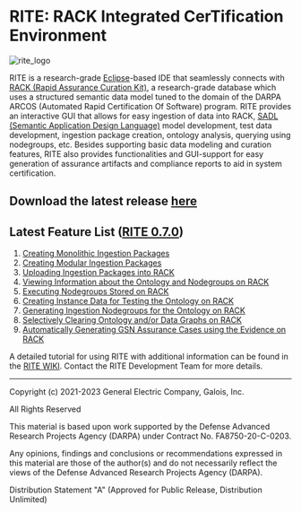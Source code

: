 
# RITE: **R**ACK **I**ntegrated Cer**T**ification **E**nvironment

![rite_logo](https://github.com/ge-high-assurance/RITE/assets/66636651/0a1dd64d-9314-4215-8f64-561ff05b1f4c)


RITE is a research-grade [Eclipse](https://www.eclipse.org/ide/)-based IDE that seamlessly connects with [RACK (Rapid Assurance Curation Kit)](https://github.com/ge-high-assurance/RACK), a research-grade database which uses a structured semantic data model tuned to the domain of the DARPA ARCOS (Automated Rapid Certification Of Software) program. 
RITE provides an interactive GUI that allows for easy ingestion of data into RACK, [SADL (Semantic Application Design Language)](https://github.com/SemanticApplicationDesignLanguage/sadl) model development, test data development, ingestion package creation, ontology analysis, querying using nodegroups, etc.
Besides supporting basic data modeling and curation features, RITE also provides functionalities and GUI-support for easy generation of assurance artifacts and compliance reports to aid in system certification.   

## Download the latest release [here](https://github.com/ge-high-assurance/RITE/releases) 

## Latest Feature List ([RITE 0.7.0](https://github.com/ge-high-assurance/RITE/releases/tag/v0.7.0))

1. [Creating Monolithic Ingestion Packages](https://github.com/ge-high-assurance/RITE/wiki/Monolithic-Ingestion-Packages)
2. [Creating Modular Ingestion Packages](https://github.com/ge-high-assurance/RITE/wiki/Modular-Ingestion-Packages)
4. [Uploading Ingestion Packages into RACK](https://github.com/ge-high-assurance/RITE/wiki/RACK-Ingestion)
4. [Viewing Information about the Ontology and Nodegroups on RACK](https://github.com/ge-high-assurance/RITE/wiki/Ontology-and-Nodegroup-Information)
5. [Executing Nodegroups Stored on RACK](https://github.com/ge-high-assurance/RITE/wiki/Executing-Nodegroups)
6. [Creating Instance Data for Testing the Ontology on RACK](https://github.com/ge-high-assurance/RITE/wiki/Creating-Instance-Data)
7. [Generating Ingestion Nodegroups for the Ontology on RACK](https://github.com/ge-high-assurance/RITE/wiki/Generating-Ingestion-Nodegroups)
8. [Selectively Clearing Ontology and/or Data Graphs on RACK](https://github.com/ge-high-assurance/RITE/wiki/Clearing-Contents-from-RACK)
9. [Automatically Generating GSN Assurance Cases using the Evidence on RACK](https://github.com/ge-high-assurance/RITE/wiki/GSN-Assurance-Case-Generation)

A detailed tutorial for using RITE with additional information can be found in the [RITE WIKI](https://github.com/ge-high-assurance/RITE/wiki). Contact the RITE Development Team for more details.

<hr>
Copyright (c) 2021-2023 General Electric Company, Galois, Inc.

All Rights Reserved

This material is based upon work supported by the Defense Advanced Research Projects Agency (DARPA) under Contract No. FA8750-20-C-0203.

Any opinions, findings and conclusions or recommendations expressed in this material are those of the author(s) and do not necessarily reflect the views of the Defense Advanced Research Projects Agency (DARPA).

Distribution Statement "A" (Approved for Public Release, Distribution Unlimited)
